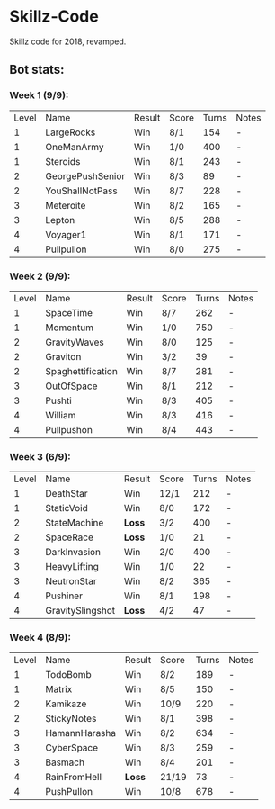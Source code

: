 # Skillz-Code
Skillz code for 2018, revamped.

## Bot stats:

### Week 1 (9/9):
<table>
    <tr>
        <td>Level</td>
        <td>Name</td>
        <td>Result</td>
        <td>Score</td>
        <td>Turns</td>
        <td>Notes</td>
    </tr>
    <tr>
        <td>1</td>
        <td>LargeRocks</td>
        <td>Win</td>
        <td>8/1</td>
        <td>154</td>
        <td>-</td>
    </tr>
    <tr>
        <td>1</td>
        <td>OneManArmy</td>
        <td>Win</td>
        <td>1/0</td>
        <td>400</td>
        <td>-</td>
    </tr>
    <tr>
        <td>1</td>
        <td>Steroids</td>
        <td>Win</td>
        <td>8/1</td>
        <td>243</td>
        <td>-</td>
    </tr>
    <tr>
        <td>2</td>
        <td>GeorgePushSenior</td>
        <td>Win</td>
        <td>8/3</td>
        <td>89</td>
        <td>-</td>
    </tr>
    <tr>
        <td>2</td>
        <td>YouShallNotPass</td>
        <td>Win</td>
        <td>8/7</td>
        <td>228</td>
        <td>-</td>
    </tr>
    <tr>
        <td>3</td>
        <td>Meteroite</td>
        <td>Win</td>
        <td>8/2</td>
        <td>165</td>
        <td>-</td>
    </tr>
    <tr>
        <td>3</td>
        <td>Lepton</td>
        <td>Win</td>
        <td>8/5</td>
        <td>288</td>
        <td>-</td>
    </tr>
    <tr>
        <td>4</td>
        <td>Voyager1</td>
        <td>Win</td>
        <td>8/1</td>
        <td>171</td>
        <td>-</td>
    </tr>
    <tr>
        <td>4</td>
        <td>Pullpullon</td>
        <td>Win</td>
        <td>8/0</td>
        <td>275</td>
        <td>-</td>
    </tr>
</table>

### Week 2 (9/9):
<table>
    <tr>
        <td>Level</td>
        <td>Name</td>
        <td>Result</td>
        <td>Score</td>
        <td>Turns</td>
        <td>Notes</td>
    </tr>
    <tr>
        <td>1</td>
        <td>SpaceTime</td>
        <td>Win</td>
        <td>8/7</td>
        <td>262</td>
        <td>-</td>
    </tr>
    <tr>
        <td>1</td>
        <td>Momentum</td>
        <td>Win</td>
        <td>1/0</td>
        <td>750</td>
        <td>-</td>
    </tr>
    <tr>
        <td>2</td>
        <td>GravityWaves</td>
        <td>Win</td>
        <td>8/0</td>
        <td>125</td>
        <td>-</td>
    </tr>
    <tr>
        <td>2</td>
        <td>Graviton</td>
        <td>Win</td>
        <td>3/2</td>
        <td>39</td>
        <td>-</td>
    </tr>
    <tr>
        <td>2</td>
        <td>Spaghettification</td>
        <td>Win</td>
        <td>8/7</td>
        <td>281</td>
        <td>-</td>
    </tr>
    <tr>
        <td>3</td>
        <td>OutOfSpace</td>
        <td>Win</td>
        <td>8/1</td>
        <td>212</td>
        <td>-</td>
    </tr>
    <tr>
        <td>3</td>
        <td>Pushti</td>
        <td>Win</td>
        <td>8/3</td>
        <td>405</td>
        <td>-</td>
    </tr>
    <tr>
        <td>4</td>
        <td>William</td>
        <td>Win</td>
        <td>8/3</td>
        <td>416</td>
        <td>-</td>
    </tr>
    <tr>
        <td>4</td>
        <td>Pullpushon</td>
        <td>Win</td>
        <td>8/4</td>
        <td>443</td>
        <td>-</td>
    </tr>
</table>

### Week 3 (6/9):
<table>
    <tr>
        <td>Level</td>
        <td>Name</td>
        <td>Result</td>
        <td>Score</td>
        <td>Turns</td>
        <td>Notes</td>
    </tr>
    <tr>
        <td>1</td>
        <td>DeathStar</td>
        <td>Win</td>
        <td>12/1</td>
        <td>212</td>
        <td>-</td>
    </tr>
    <tr>
        <td>1</td>
        <td>StaticVoid</td>
        <td>Win</td>
        <td>8/0</td>
        <td>172</td>
        <td>-</td>
    </tr>
    <tr>
        <td>2</td>
        <td>StateMachine</td>
        <td><b>Loss</b></td>
        <td>3/2</td>
        <td>400</td>
        <td>-</td>
    </tr>
    <tr>
        <td>2</td>
        <td>SpaceRace</td>
        <td><b>Loss</b></td>
        <td>1/0</td>
        <td>21</td>
        <td>-</td>
    </tr>
    <tr>
        <td>3</td>
        <td>DarkInvasion</td>
        <td>Win</td>
        <td>2/0</td>
        <td>400</td>
        <td>-</td>
    </tr>
    <tr>
        <td>3</td>
        <td>HeavyLifting</td>
        <td>Win</td>
        <td>1/0</td>
        <td>22</td>
        <td>-</td>
    </tr>
    <tr>
        <td>3</td>
        <td>NeutronStar</td>
        <td>Win</td>
        <td>8/2</td>
        <td>365</td>
        <td>-</td>
    </tr>
    <tr>
        <td>4</td>
        <td>Pushiner</td>
        <td>Win</td>
        <td>8/1</td>
        <td>198</td>
        <td>-</td>
    </tr>
    <tr>
        <td>4</td>
        <td>GravitySlingshot</td>
        <td><b>Loss</b></td>
        <td>4/2</td>
        <td>47</td>
        <td>-</td>
    </tr>
</table>

### Week 4 (8/9):
<table>
    <tr>
        <td>Level</td>
        <td>Name</td>
        <td>Result</td>
        <td>Score</td>
        <td>Turns</td>
        <td>Notes</td>
    </tr>
    <tr>
        <td>1</td>
        <td>TodoBomb</td>
        <td>Win</td>
        <td>8/2</td>
        <td>189</td>
        <td>-</td>
    </tr>
    <tr>
        <td>1</td>
        <td>Matrix</td>
        <td>Win</td>
        <td>8/5</td>
        <td>150</td>
        <td>-</td>
    </tr>
    <tr>
        <td>2</td>
        <td>Kamikaze</td>
        <td>Win</td>
        <td>10/9</td>
        <td>220</td>
        <td>-</td>
    </tr>
    <tr>
        <td>2</td>
        <td>StickyNotes</td>
        <td>Win</td>
        <td>8/1</td>
        <td>398</td>
        <td>-</td>
    </tr>
    <tr>
        <td>3</td>
        <td>HamannHarasha</td>
        <td>Win</td>
        <td>8/2</td>
        <td>634</td>
        <td>-</td>
    </tr>
    <tr>
        <td>3</td>
        <td>CyberSpace</td>
        <td>Win</td>
        <td>8/3</td>
        <td>259</td>
        <td>-</td>
    </tr>
    <tr>
        <td>3</td>
        <td>Basmach</td>
        <td>Win</td>
        <td>8/4</td>
        <td>201</td>
        <td>-</td>
    </tr>
    <tr>
        <td>4</td>
        <td>RainFromHell</td>
        <td><b>Loss</b></td>
        <td>21/19</td>
        <td>73</td>
        <td>-</td>
    </tr>
    <tr>
        <td>4</td>
        <td>PushPullon</td>
        <td>Win</td>
        <td>10/8</td>
        <td>678</td>
        <td>-</td>
    </tr>
</table>
